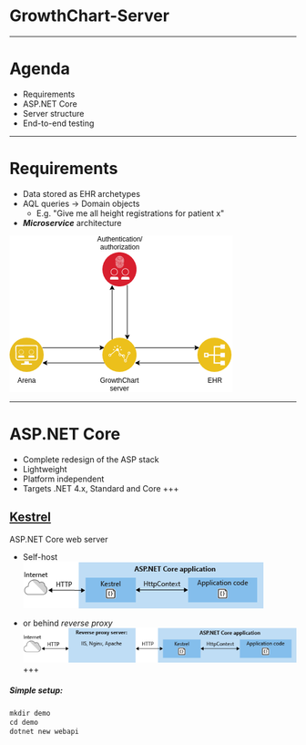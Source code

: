 GrowthChart-Server
===

---

# Agenda

- Requirements
- ASP.NET Core
- Server structure
- End-to-end testing

---

# Requirements

- Data stored as EHR archetypes
- AQL queries &rarr; Domain objects
	- E.g. "Give me all height registrations for patient x"
- _**Microservice**_ architecture


![](./gcs_architecture.png)

---

# ASP.NET Core
- Complete redesign of the ASP stack
- Lightweight
- Platform independent
- Targets .NET 4.x, Standard and Core
+++
## [Kestrel](https://docs.microsoft.com/en-us/aspnet/core/fundamentals/servers/kestrel?tabs=aspnetcore2x)

ASP.NET Core web server
- Self-host
![](./kestrel-to-internet2.png)

- or behind _reverse proxy_
![](./kestrel-to-internet.png)
+++

##### Simple setup:
```shell
mkdir demo
cd demo
dotnet new webapi
```


